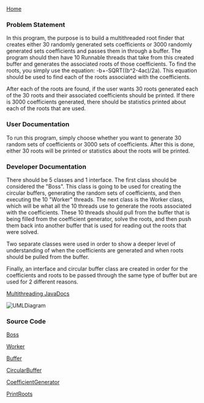[Home](https://github.com/mstensby)

### Problem Statement
In this program, the purpose is to build a multithreaded root finder that creates either 30 randomly generated sets coefficients or 3000 randomly generated sets coefficients and passes them in through a buffer. The program should then have 10 Runnable threads that take from this created buffer and generates the associated roots of those coefficients. To find the roots, you simply use the equation: -b+-SQRT((b^2-4ac)/2a). This equation should be used to find each of the roots associated with the coefficients. 

After each of the roots are found, if the user wants 30 roots generated each of the 30 roots and their associated coefficients should be printed. If there is 3000 coefficients generated, there should be statistics printed about each of the roots that are used.

### User Documentation
To run this program, simply choose whether you want to generate 30 random sets of coefficients or 3000 sets of coefficients. After this is done, either 30 roots will be printed or statistics about the roots will be printed. 

### Developer Documentation
There should be 5 classes and 1 interface. The first class should be considered the "Boss". This class is going to be used for creating the circular buffers, generating the random sets of coefficients, and then executing the 10 "Worker" threads. The next class is the Worker class, which will be what all the 10 threads use to generate the roots associated with the coefficients. These 10 threads should pull from the buffer that is being filled from the coefficient generator, solve the roots, and then push them back into another buffer that is used for reading out the roots that were solved. 

Two separate classes were used in order to show a deeper level of understanding of when the coefficients are generated and when roots should be pulled from the buffer. 

Finally, an interface and circular buffer class are created in order for the coefficients and roots to be passed through the same type of buffer but are used for 2 different reasons. 

[Multithreading JavaDocs](http://localhost:8000/mstensby/oral_exam2/Multithreading/doc/package-summary.html)

![UMLDiagram](https://class-git.engineering.uiowa.edu/swd2023fall/mstensby/-/raw/main/oral_exam2/Multithreading/MultithreadingUMLDiagram.png)
### Source Code

[Boss](https://class-git.engineering.uiowa.edu/swd2023fall/mstensby/-/blob/main/oral_exam2/Multithreading/src/Boss.java)

[Worker](https://class-git.engineering.uiowa.edu/swd2023fall/mstensby/-/blob/main/oral_exam2/Multithreading/src/Worker.java)

[Buffer](https://class-git.engineering.uiowa.edu/swd2023fall/mstensby/-/blob/main/oral_exam2/Multithreading/src/Buffer.java)

[CircularBuffer](https://class-git.engineering.uiowa.edu/swd2023fall/mstensby/-/blob/main/oral_exam2/Multithreading/src/CircularBuffer.java)

[CoefficientGenerator](https://class-git.engineering.uiowa.edu/swd2023fall/mstensby/-/blob/main/oral_exam2/Multithreading/src/CoefficientGenerator.java)

[PrintRoots](https://class-git.engineering.uiowa.edu/swd2023fall/mstensby/-/blob/main/oral_exam2/Multithreading/src/printRoots.java)
